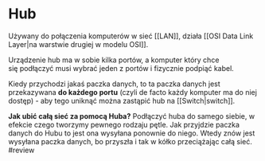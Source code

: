 # Hub
Używany do połączenia komputerów w sieć [[LAN]], działa [[OSI Data Link Layer|na warstwie drugiej w modelu OSI]]. 

Urządzenie hub ma w sobie kilka portów, a komputer który chce się podłączyć musi wybrać jeden z portów i fizycznie podpiąć kabel. 

Kiedy przychodzi jakaś paczka danych, to ta paczka danych jest przekazywana **do każdego portu** (czyli de facto każdy komputer ma do niej dostęp) - aby tego uniknąć można zastąpić hub na [[Switch|switch]].

**Jak ubić całą sieć za pomocą Huba?** Podłączyć huba do samego siebie, w efekcie czego tworzymy pewnego rodzaju pętle. Jak przyjdzie paczka danych do Hubu to jest ona wysyłana ponownie do niego. Wtedy znów jest wysyłana paczka danych, bo przyszła i tak w kółko przeciążając całą sieć.
#review